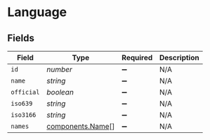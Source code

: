 # Language


## Fields

| Field                                                | Type                                                 | Required                                             | Description                                          |
| ---------------------------------------------------- | ---------------------------------------------------- | ---------------------------------------------------- | ---------------------------------------------------- |
| `id`                                                 | *number*                                             | :heavy_minus_sign:                                   | N/A                                                  |
| `name`                                               | *string*                                             | :heavy_minus_sign:                                   | N/A                                                  |
| `official`                                           | *boolean*                                            | :heavy_minus_sign:                                   | N/A                                                  |
| `iso639`                                             | *string*                                             | :heavy_minus_sign:                                   | N/A                                                  |
| `iso3166`                                            | *string*                                             | :heavy_minus_sign:                                   | N/A                                                  |
| `names`                                              | [components.Name](../../models/components/name.md)[] | :heavy_minus_sign:                                   | N/A                                                  |